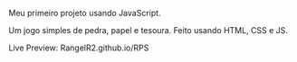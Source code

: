 Meu primeiro projeto usando JavaScript.

Um jogo simples de pedra, papel e tesoura. Feito usando HTML, CSS e JS.

Live Preview: RangelR2.github.io/RPS
